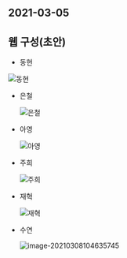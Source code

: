 ## 2021-03-05

## 웹 구성(초안)

- 동현

![동현](C:\Users\AgFe\Desktop\동현.PNG)

- 은철

  ![은철](C:\Users\AgFe\Desktop\은철.PNG)

- 아영

  ![아영](C:\Users\AgFe\Desktop\아영.PNG)

- 주희

  ![주희](C:\Users\AgFe\Desktop\주희.PNG)

- 재혁

  ![재혁](C:\Users\AgFe\Desktop\재혁.PNG)

- 수연

  ![image-20210308104635745](C:\Users\AgFe\AppData\Roaming\Typora\typora-user-images\image-20210308104635745.png)